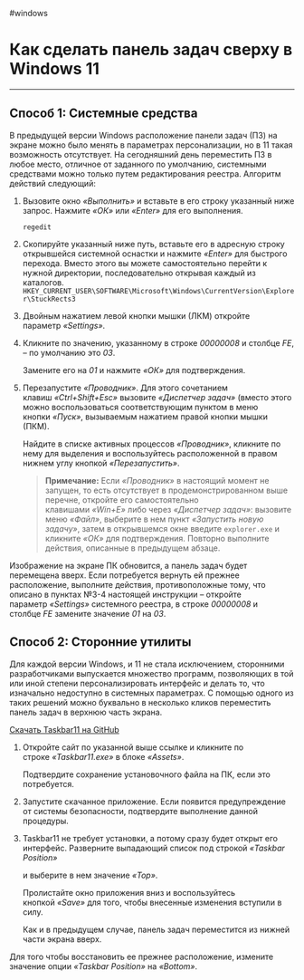 #windows 
# Как сделать панель задач сверху в Windows 11

---

## Способ 1: Системные средства

В предыдущей версии Windows расположение панели задач (ПЗ) на экране можно было менять в параметрах персонализации, но в 11 такая возможность отсутствует. На сегодняшний день переместить ПЗ в любое место, отличное от заданного по умолчанию, системными средствами можно только путем редактирования реестра. Алгоритм действий следующий:

1. Вызовите окно _«Выполнить»_ и вставьте в его строку указанный ниже запрос. Нажмите _«ОК»_ или _«Enter»_ для его выполнения.
    
    `regedit`
    
2. Скопируйте указанный ниже путь, вставьте его в адресную строку открывшейся системной оснастки и нажмите _«Enter»_ для быстрого перехода. Вместо этого вы можете самостоятельно перейти к нужной директории, последовательно открывая каждый из каталогов.
    `HKEY_CURRENT_USER\SOFTWARE\Microsoft\Windows\CurrentVersion\Explorer\StuckRects3`
3. Двойным нажатием левой кнопки мышки (ЛКМ) откройте параметр _«Settings»_.
4. Кликните по значению, указанному в строке _00000008_ и столбце _FE_, – по умолчанию это _03_.
    
    Замените его на _01_ и нажмите _«ОК»_ для подтверждения.
5. Перезапустите _«Проводник»_. Для этого сочетанием клавиш _«Ctrl+Shift+Esc»_ вызовите _«Диспетчер задач»_ (вместо этого можно воспользоваться соответствующим пунктом в меню кнопки _«Пуск»_, вызываемым нажатием правой кнопки мышки (ПКМ). 
    
    Найдите в списке активных процессов _«Проводник»_, кликните по нему для выделения и воспользуйтесь расположенной в правом нижнем углу кнопкой _«Перезапустить»_.
    
    
    > **Примечание:** Если _«Проводник»_ в настоящий момент не запущен, то есть отсутствует в продемонстрированном выше перечне, откройте его самостоятельно клавишами _«Win+E»_ либо через _«Диспетчер задач»_: вызовите меню _«Файл»_, выберите в нем пункт _«Запустить новую задачу»_, затем в открывшемся окне введите `explorer.exe` и кликните _«ОК»_ для подтверждения. Повторно выполните действия, описанные в предыдущем абзаце.
    
Изображение на экране ПК обновится, а панель задач будет перемещена вверх. Если потребуется вернуть ей прежнее расположение, выполните действия, противоположные тому, что описано в пунктах №3-4 настоящей инструкции – откройте параметр _«Settings»_ системного реестра, в строке _00000008_ и столбце _FE_ замените значение _01_ на _03_.


## Способ 2: Сторонние утилиты

Для каждой версии Windows, и 11 не стала исключением, сторонними разработчиками выпускается множество программ, позволяющих в той или иной степени персонализировать интерфейс и делать то, что изначально недоступно в системных параметрах. С помощью одного из таких решений можно буквально в несколько кликов переместить панель задач в верхнюю часть экрана.

[Скачать Taskbar11 на GitHub](https://lumpics.ru/goto/aHR0cHM6Ly9naXRodWIuY29tL2pldHNwaWtpbmcvVGFza2JhcjExL3JlbGVhc2Vz)

1. Откройте сайт по указанной выше ссылке и кликните по строке _«Taskbar11.exe»_ в блоке _«Assets»_. 
    
    Подтвердите сохранение установочного файла на ПК, если это потребуется.
    
2. Запустите скачанное приложение. Если появится предупреждение от системы безопасности, подтвердите выполнение данной процедуры.
3. Taskbar11 не требует установки, а потому сразу будет открыт его интерфейс. Разверните выпадающий список под строкой _«Taskbar Position»_ 
    
    и выберите в нем значение _«Top»_.
    
    
    Пролистайте окно приложения вниз и воспользуйтесь кнопкой _«Save»_ для того, чтобы внесенные изменения вступили в силу.
    
    
    Как и в предыдущем случае, панель задач переместится из нижней части экрана вверх.
    
Для того чтобы восстановить ее прежнее расположение, измените значение опции _«Taskbar Position»_ на _«Bottom»_.